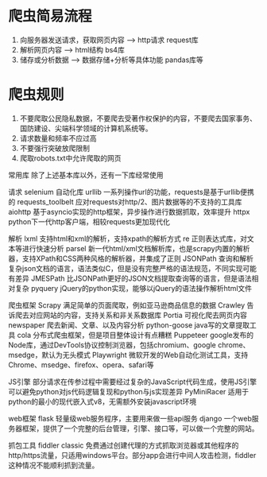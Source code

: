 # 爬虫简易流程

1. 向服务器发送请求，获取网页内容 --> http请求 request库
2. 解析网页内容 --> html结构 bs4库
3. 储存或分析数据 --> 数据存储+分析等具体功能 pandas库等

# 爬虫规则
1. 不要爬取公民隐私数据，不要爬去受著作权保护的内容，不要爬去国家事务、国防建设、尖端科学领域的计算机系统等。
2. 请求数量和频率不应过高
3. 不要强行突破放爬限制
4. 爬取robots.txt中允许爬取的网页

常用库
除了上述基本库以外，还有一下库经常使用

请求
selenium 自动化库
urllib 一系列操作url的功能，requests是基于urllib便携的
requests_toolbelt 应对requests对http/2、图片数据等的不支持的工具库
aiohttp 基于asyncio实现的http框架，异步操作进行数据抓取，效率提升
httpx python下一代http客户端，相较requests更加现代化

解析
lxml 支持html和xml的解析，支持xpath的解析方式
re 正则表达式库，对文本等进行快速分析
parsel 新一代html/xml文档解析库，也是scrapy内置的解析器，支持XPath和CSS两种风格的解析器，并集成了正则
JSONPath 查询和解析复杂json文档的语言，语法类似C，但是没有完整严格的语法规范，不同实现可能有差异
JMESPath 比JSONPath更好的JSON文档提取查询等的语言，但是语法相对复杂
pyquery jQuery的python实现，能够以jQuery的语法操作解析html文件

爬虫框架
Scrapy 满足简单的页面爬取，例如亚马逊商品信息的数据
Crawley 告诉爬去对应网站的内容，支持关系和非关系数据库
Portia 可视化爬去网页内容
newspaper 爬去新闻、文章、以及内容分析
python-goose java写的文章提取工具
cola 分布式爬虫框架，但是项目整体设计有点糟糕
Puppeteer google发布的Node库，通过DevTools协议控制浏览器，包括chromium、google chrome、msedge，默认为无头模式
Playwright 微软开发的Web自动化测试工具，支持Chrome、msedge、firefox、opera、safari等

JS引擎 部分请求在传参过程中需要经过复杂的JavaScript代码生成，使用JS引擎可以避免python对js代码逻辑复现和python与js实现差异
PyMiniRacer 适用于python的最小的现代嵌入式v8，无需额外安装javascript环境

web框架
flask 轻量级web服务程序，主要用来做一些api服务
django 一个web服务器框架，提供了一个完整的后台管理，引擎、接口等，可以做一个完整的网站。

抓包工具
fiddler classic 免费通过创建代理的方式抓取浏览器或其他程序的http/https流量，只适用windows平台。部分app会进行中间人攻击检测，fiddler这种情况不能顺利抓到流量。